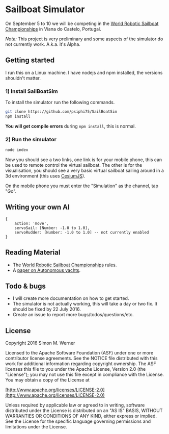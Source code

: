 # Sailboat Simulator

On September 5 to 10 we will be competing in the [World Robotic Sailboat Championships](http://wrsc2016.com/) in
Viana do Castelo, Portugal.

*Note:* This project is very preliminary and some aspects of the simulator do not currently work.  A.k.a. it's Alpha.

## Getting started

I run this on a Linux machine.  I have nodejs and npm installed, the versions shouldn't matter.

### 1) Install SailBoatSim
To install the simulator run the following commands.
```sh
git clone https://github.com/psiphi75/SailBoatSim
npm install
```
**You will get compile errors** during `npm install`, this is normal.

### 2) Run the simulator
```sh
node index
```

Now you should see a two links, one link is for your mobile phone, this can be used to remote control the virtual
sailboat.  The other is for the visualisation, you should see a very basic virtual sailboat sailing around in a
3d environment (this uses [CesiumJS](http://cesiumjs.org/)).

On the mobile phone you must enter the "Simulation" as the channel, tap "Go".

## Writing your own AI



```Text
{
    action: 'move',
    servoSail: [Number: -1.0 to 1.0],
    servoRudder: [Number: -1.0 to 1.0] -- not currently enabled
}
```

## Reading Material

* The [World Robotic Sailboat Championships](http://wrsc2016.com/) rules.
* A [paper on Autonomous yachts](https://uu.diva-portal.org/smash/get/diva2:850625/FULLTEXT01.pdf).

## Todo & bugs

* I will create more documentation on how to get started.
* The simulator is not actually working, this will take a day or two fix.  It
should be fixed by 22 July 2016.
* Create an issue to report more bugs/todos/questions/etc.

## License

Copyright 2016 Simon M. Werner

Licensed to the Apache Software Foundation (ASF) under one or more contributor license agreements.  See the NOTICE file distributed with this work for additional information regarding copyright ownership.  The ASF licenses this file to you under the Apache License, Version 2.0 (the "License"); you may not use this file except in compliance with the License.  You may obtain a copy of the License at

  [http://www.apache.org/licenses/LICENSE-2.0](http://www.apache.org/licenses/LICENSE-2.0)

Unless required by applicable law or agreed to in writing, software distributed under the License is distributed on an "AS IS" BASIS, WITHOUT WARRANTIES OR CONDITIONS OF ANY KIND, either express or implied.  See the License for the specific language governing permissions and limitations under the License.
